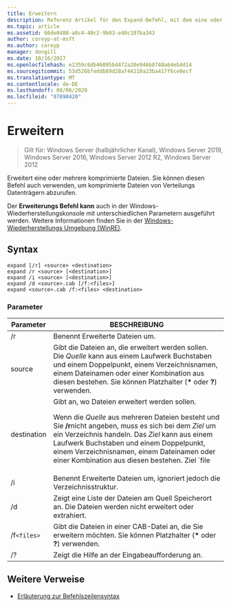 ```yaml
---
title: Erweitern
description: Referenz Artikel für den Expand-Befehl, mit dem eine oder mehrere komprimierte Dateien erweitert werden.
ms.topic: article
ms.assetid: 66de0488-a0c4-40c2-9b03-e40c107ba343
author: coreyp-at-msft
ms.author: coreyp
manager: dongill
ms.date: 10/16/2017
ms.openlocfilehash: e1359c6db46095bd472a20e946b8748a64eb4d14
ms.sourcegitcommit: 53d526bfeddb89d28af44210a23ba417f6ce0ecf
ms.translationtype: MT
ms.contentlocale: de-DE
ms.lasthandoff: 08/06/2020
ms.locfileid: "87890420"
---
```

# <a name="expand"></a>Erweitern

> Gilt für: Windows Server (halbjährlicher Kanal), Windows Server 2019, Windows Server 2016, Windows Server 2012 R2, Windows Server 2012

Erweitert eine oder mehrere komprimierte Dateien. Sie können diesen Befehl auch verwenden, um komprimierte Dateien von Verteilungs Datenträgern abzurufen.

Der **Erweiterungs Befehl kann** auch in der Windows-Wiederherstellungskonsole mit unterschiedlichen Parametern ausgeführt werden. Weitere Informationen finden Sie in der [Windows-Wiederherstellungs Umgebung (WinRE)](/windows-hardware/manufacture/desktop/windows-recovery-environment--windows-re--technical-reference).

## <a name="syntax"></a>Syntax

```
expand [/r] <source> <destination>
expand /r <source> [<destination>]
expand /i <source> [<destination>]
expand /d <source>.cab [/f:<files>]
expand <source>.cab /f:<files> <destination>
```

### <a name="parameters"></a>Parameter

| Parameter | BESCHREIBUNG |
| --------- | ----------- |
| /r | Benennt Erweiterte Dateien um. |
| source | Gibt die Dateien an, die erweitert werden sollen. Die *Quelle* kann aus einem Laufwerk Buchstaben und einem Doppelpunkt, einem Verzeichnisnamen, einem Dateinamen oder einer Kombination aus diesen bestehen. Sie können Platzhalter (**&#42;** oder **?**) verwenden. |
| destination | Gibt an, wo Dateien erweitert werden sollen.<p>Wenn die *Quelle* aus mehreren Dateien besteht und Sie **/r**nicht angeben, muss es sich bei dem *Ziel* um ein Verzeichnis handeln. Das *Ziel* kann aus einem Laufwerk Buchstaben und einem Doppelpunkt, einem Verzeichnisnamen, einem Dateinamen oder einer Kombination aus diesen bestehen. Ziel `file | path` Spezifikation. |
| /i | Benennt Erweiterte Dateien um, ignoriert jedoch die Verzeichnisstruktur. |
| /d | Zeigt eine Liste der Dateien am Quell Speicherort an. Die Dateien werden nicht erweitert oder extrahiert. |
| /f`<files>` | Gibt die Dateien in einer CAB-Datei an, die Sie erweitern möchten. Sie können Platzhalter (**&#42;** oder **?**) verwenden. |
| /? | Zeigt die Hilfe an der Eingabeaufforderung an. |

## <a name="additional-references"></a>Weitere Verweise

- [Erläuterung zur Befehlszeilensyntax](command-line-syntax-key.md)
